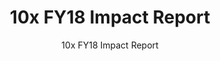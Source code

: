 ---
slug: fy18-impact-report
reportUrl: "/impact/10x_FY18_Year_in_Review_Report.pdf"
title: 10x FY18 Impact Report
subtitle: 10x FY18 Impact Report
year: 18
excerpt: In FY18, we dive into some of the challenges we face as a growing program and some successes on our early investments. Highlights include our thoughts on how to ensure that 10x takes a diverse and equity-forward approach to our investment decisions and some common reasons for investments ending as well as why some move forward. Investment snapshots include _Bridge to Ongoing Bug Bounty_ and _Improving Compliance with the Paperwork Reduction Act (PRA)_.
template: "3"
pdf: true
permalink: false

---